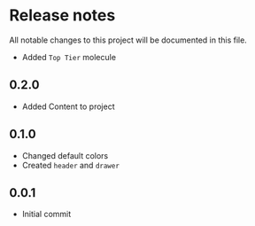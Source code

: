 # Release notes
All notable changes to this project will be documented in this file.

- Added `Top Tier` molecule

## 0.2.0
- Added Content to project

## 0.1.0
- Changed default colors
- Created `header` and `drawer`

## 0.0.1
- Initial commit
